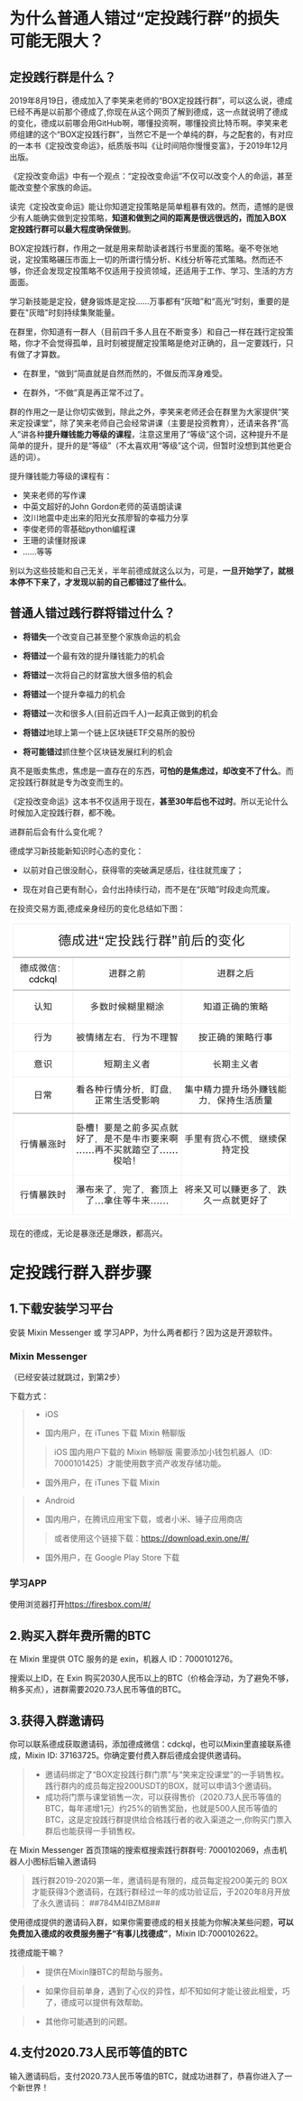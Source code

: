 # 为什么普通人错过“定投践行群”的损失可能无限大？

## 定投践行群是什么？

2019年8月19日，德成加入了李笑来老师的“BOX定投践行群”，可以这么说，德成已经不再是以前那个德成了,你现在从这个网页了解到德成，这一点就说明了德成的变化，德成以前哪会用GitHub啊，哪懂投资啊，哪懂投资比特币啊。李笑来老师组建的这个“BOX定投践行群”，当然它不是一个单纯的群，与之配套的，有对应的一本书《定投改变命运》，纸质版书叫《让时间陪你慢慢变富》，于2019年12月出版。

《定投改变命运》中有一个观点：“定投改变命运”不仅可以改变个人的命运，甚至能改变整个家族的命运。

读完《定投改变命运》能让你知道定投策略是简单粗暴有效的。然而，遗憾的是很少有人能确实做到定投策略，**知道和做到之间的距离是很远很远的，而加入BOX定投践行群可以最大程度确保做到**。

BOX定投践行群，作用之一就是用来帮助读者践行书里面的策略。毫不夸张地说，定投策略碾压市面上一切的所谓行情分析、K线分析等花式策略。然而还不够，你还会发现定投策略不仅适用于投资领域，还适用于工作、学习、生活的方方面面。

学习新技能是定投，健身锻炼是定投……万事都有“灰暗”和“高光”时刻，重要的是要在"灰暗"时刻持续集聚能量。

在群里，你知道有一群人（目前四千多人且在不断变多）和自己一样在践行定投策略，你才不会觉得孤单，且时刻被提醒定投策略是绝对正确的，且一定要践行，只有做了才算数。

* 在群里，“做到”简直就是自然而然的，不做反而浑身难受。

* 在群外，“不做”真是再正常不过了。

群的作用之一是让你切实做到，除此之外，李笑来老师还会在群里为大家提供“笑来定投课堂”，除了笑来老师自己会经常讲课（主要是投资教育），还请来各界“高人”讲各种**提升赚钱能力等级的课程**，注意这里用了“等级”这个词，这种提升不是简单的提升，提升的是“等级”（不太喜欢用“等级”这个词，但暂时没想到其他更合适的词）。

提升赚钱能力等级的课程有：

* 笑来老师的写作课
* 中英文超好的John Gordon老师的英语朗读课
* 汶川地震中走出来的阳光女孩廖智的幸福力分享
* 李俊老师的零基础python编程课
* 王珊的读懂财报课
* ……等等

别以为这些技能和自己无关，半年前德成就这么以为，可是，**一旦开始学了，就根本停不下来了，才发现以前的自己都错过了些什么**。

## 普通人错过践行群将错过什么？

* **将错失**一个改变自己甚至整个家族命运的机会

* **将错过**一个最有效的提升赚钱能力的机会

* **将错过**一次将自己的财富放大很多倍的机会

* **将错过**一个提升幸福力的机会

* **将错过**一次和很多人(目前近四千人)一起真正做到的机会

* **将错过**地球上第一个链上区块链ETF交易所的股份

* **将可能错过**抓住整个区块链发展红利的机会

真不是贩卖焦虑，焦虑是一直存在的东西，**可怕的是焦虑过，却改变不了什么**。而定投践行群就是专为改变而生的。

《定投改变命运》这本书不仅适用于现在，**甚至30年后也不过时**。所以无论什么时候加入定投践行群，都不晚。

进群前后会有什么变化呢？

德成学习新技能新知识时心态的变化：

* 以前对自己很没耐心，获得零的突破满足感后，往往就荒废了；

* 现在对自己更有耐心，会付出持续行动，而不是在“灰暗”时段走向荒废。

在投资交易方面,德成亲身经历的变化总结如下图：

![decheng-changes.png](images/decheng-changes.png)

现在的德成，无论是暴涨还是爆跌，都高兴。


# 定投践行群入群步骤

## 1.下载安装学习平台

安装 Mixin Messenger 或 学习APP，为什么两者都行？因为这是开源软件。

### Mixin Messenger

（已经安装过就跳过，到第2步）

下载方式：

> + iOS
>  *  国内用户，在 iTunes 下载 Mixin 畅聊版
   >> iOS 国内用户下载的 Mixin 畅聊版 需要添加小钱包机器人（ID: 7000101425）才能使用数字资产收发存储功能。
>  *  国外用户，在 iTunes 下载 Mixin

> + Android
>  * 国内用户，在腾讯应用宝下载，或者小米、锤子应用商店
   >> 或者使用这个链接下载：https://download.exin.one/#/
>  * 国外用户，在 Google Play Store 下载

### 学习APP

使用浏览器打开<https://firesbox.com/#/>

## 2.购买入群年费所需的BTC

在 Mixin 里提供 OTC 服务的是 exin，机器人 ID：7000101276。

搜索以上ID，在 Exin 购买2030人民币以上的BTC（价格会浮动，为了避免不够，稍多买点），进群需要2020.73人民币等值的BTC。

## 3.获得入群邀请码

你可以联系德成获取邀请码，添加德成微信：cdckql，也可以Mixin里直接联系德成，Mixin ID: 37163725。你确定要付费入群后德成会提供邀请码。

> * 邀请码绑定了“BOX定投践行群门票”与“笑来定投课堂”的一手销售权。践行群内的成员每定投200USDT的BOX，就可以申请3个邀请码。
> * 成功将门票与课堂销售一次，可以获得售价（2020.73人民币等值的BTC，每年递增1元）约25%的销售奖励，也就是500人民币等值的BTC，这是定投践行群提供给合格践行者的收入渠道之一,你购买门票入群后也能获得一手销售权。

在 Mixin Messenger 首页顶端的搜索框搜索践行群群号: 7000102069，点击机器人小图标后输入邀请码
> 践行群2019-2020第一年，邀请码是有限的，成员每定投200美元的 BOX 才能获得3个邀请码，在践行群经过一年的成功验证后，于2020年8月开放了永久邀请码：
> ##784M4IBZM8##

使用德成提供的邀请码入群，如果你需要德成的相关技能为你解决某些问题，**可以免费加入德成的收费服务圈子“有事儿找德成”**，Mixin ID:7000102622。

找德成能干嘛？

> * 提供在Mixin赚BTC的帮助与服务。

> * 如果你目前单身，遇到了心仪的异性，却不知如何才能让彼此相爱，巧了，德成可以提供有效帮助。

> * 其他你可能遇到的问题。

## 4.支付2020.73人民币等值的BTC

输入邀请码后，支付2020.73人民币等值的BTC，就成功进群了，恭喜你进入了一个新世界！
